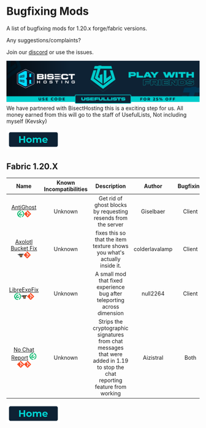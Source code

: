 # Bugfixing Mods

A list of bugfixing mods for 1.20.x forge/fabric versions.

Any suggestions/complaints?

Join our [discord](https://discord.gg/8nzHYhVUQS) or use the issues.

[![Bisect Hosting Image](/images/promo.png)](https://bisecthosting.com/UsefulLists)
We have partnered with BisectHosting this is a exciting step for us. All money earned from this will go to the staff of UsefulLists, Not including myself (Kevsky)

[![Home](/images/button_small/home.png)](/README.md)

## Fabric 1.20.X

| Name | Known Incompatibilities | Description | Author | Bugfixing | [Label](/README.md#labels) |  License |
| :--: | :-------------------: | :-------: | :---: | :---: | :---: | :---: |
| [AntiGhost](https://modrinth.com/mod/antighost) [![Modrinth Logo](/images/platform_icons/Modrinth.png)](https://modrinth.com/mod/antighost)[![Github Logo](/images/platform_icons/Github.png)](https://github.com/gbl/AntiGhost) | Unknown | Get rid of ghost blocks by requesting resends from the server | Giselbaer | Client | none | [MIT](/licenses/Licenses.md#mit)
| [Axolotl Bucket Fix](https://www.curseforge.com/minecraft/mc-mods/axolotl-bucket-fix) [![CurseForge Logo](/images/platform_icons/CurseForge.png)](https://www.curseforge.com/minecraft/mc-mods/axolotl-bucket-fix)[![Github Logo](/images/platform_icons/Github.png)](https://github.com/ColdLavaLamp/axolotl-bucket-fix) | Unknown | fixes this so that the item texture shows you what's actually inside it. | colderlavalamp | Client | none | [LGPL-3.0](/licenses/Licenses.md#lgpl-30)
| [LibreExpFix](https://modrinth.com/mod/libre-exp-fix) [![Modrinth Logo](/images/platform_icons/Modrinth.png)](https://modrinth.com/mod/libre-exp-fix)[![CurseForge Logo](/images/platform_icons/CurseForge.png)](https://www.curseforge.com/minecraft/mc-mods/libreexpfix)[![Github Logo](/images/platform_icons/Github.png)](https://github.com/null2264/LibreExpFix) | Unknown | A small mod that fixed experience bug after teleporting across dimension | null2264 | Client | none | [UNLICENSE](/licenses/Licenses.md#the-unlicense)
| [No Chat Report](https://www.curseforge.com/minecraft/mc-mods/no-chat-reports) [![Modrinth Logo](/images/platform_icons/Modrinth.png)](https://modrinth.com/mod/libre-exp-fix)[![Github Logo](/images/platform_icons/Github.png)](https://github.com/Aizistral-Studios/No-Chat-Reports)[![Github Logo](/images/platform_icons/Github.png)](https://gitlab.com/Aizistral-Studios/No-Chat-Reports) | Unknown | Strips the cryptographic signatures from chat messages that were added in 1.19 to stop the chat reporting feature from working | Aizistral | Both | None | [Custom](https://github.com/Aizistral-Studios/No-Chat-Reports/blob/1.19-Forge/LICENSE)

[![Home](/images/button_small/home.png)](/README.md)
